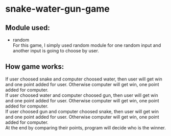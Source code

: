 # snake-water-gun-game
## Module used:
* random <br />
For this game, I simply used random module for one random input and another input is going to choose by user.<br />
## How game works:
If user choosed snake and computer choosed water, then user will get win and one point added for user. 
Otherwise computer will get win, one point added for computer. <br />
If user choosed water and computer choosed gun, then user will get win and one point added for user. 
Otherwise computer will get win, one point added for computer. <br />
If user choosed gun and computer choosed snake, then user will get win and one point added for user. 
Otherwise computer will get win, one point added for computer. <br />
At the end by comparing their points, program will decide who is the winner.
